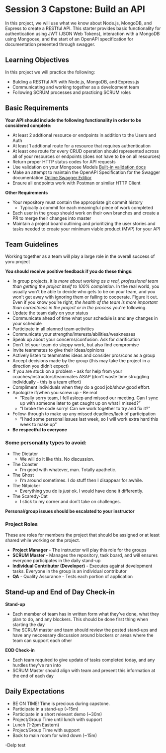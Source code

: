 # Session 3 Capstone: Build an API
In this project, we will use what we know about Node.js, MongoDB, and Express to create a RESTful API. This starter provides basic functionality for authentication using JWT (JSON Web Tokens), interaction with a MongoDB using Mongoose, and the start of an OpenAPI specification for documentation presented through swagger. 

## Learning Objectives
In this project we will practice the following:

- Bulding a RESTful API with Node.js, MongoDB, and Express.js
- Communicating and working together as a development team
- Following SCRUM processes and practicing SCRUM roles

## Basic Requirements
**Your API should include the following functionality in order to be considered complete:**
 
 - At least 2 addtional resource or endpoints in addition to the Users and Auth
 - At least 1 addtional route for a resource that requires authentication
 - At least one route for every CRUD operation should represented across all of your resources or endpoints (does not have to be on all resources)
 - Return proper HTTP status codes for API requests
 - Use validation on your Mongoose Models [Built-in validation docs](https://mongoosejs.com/docs/validation.html#built-in-validators)
 - Make an attempt to maintain the OpenAPI Specification for the Swagger documentation [Online Swagger Editior](https://editor.swagger.io/)
 - Ensure all endpoints work with Postman or similar HTTP Client

**Other Requirements**

- Your repository must contain the appropriate git commit history
    - Typically a commit for each meaningful piece of work completed
- Each user in the group should work on their own branches and create a PR to merge their changes into master
- Maintain a project board outlining and prioritizing the user stories and tasks needed to create your minimum viable product (MVP) for your API

## Team Guidelines
Working together as a team will play a large role in the overall success of yoru project

**You should receive positive feedback if you do these things:**  
- In group projects, it is *more about working as a real, professional team than getting the project itself to 100% completion.* In the real world, you usually won't be able to decide who gets to be on your team, and you won't get away with ignoring them or failing to cooperate. Figure it out. Even if you know you're right, *the health of the team is more important than correctness in the project or in the process* you're following.
- Update the team daily on your status
- Communicate ahead of time what your schedule is and any changes in your schedule
- Participate in all planned team activities
- Communicate your strengths/interests/abilities/weaknesses
- Speak up about your concerns/confusion. Ask for clarification
- Don’t let your team do sloppy work, but also find compromise
- Invite teammates to give their ideas/opinions
- Actively listen to teammates ideas and consider pros/cons as a group
- Accept decisions made by the group (this may take the project in a direction you didn’t expect)
- If you are stuck on a problem - ask for help from your coaches/instructors/teammates ASAP (don’t waste time struggling individually - this is a team effort)
- Compliment individuals when they do a good job/show good effort. 
- Apologize if/when you screw up - Be real
  - “Really sorry team, I fell asleep and missed our meeting. Can I sync up with someone later to get caught up on what I missed?”
  - “I broke the code sorry! Can we work together to try and fix it?”
- Follow-through to make up any missed deadlines/lack of participation
  - “I had some personal issues last week, so I will work extra hard this week to make up”
- **Be respectful to everyone**

### Some personality types to avoid:
- The Dictator
  - We will do it like this. No discussion.
- The Coaster
  - I’m good with whatever, man. Totally apathetic.
- The Ghost
  - I’m around sometimes. I do stuff then I disappear for awhile.
- The Nitpicker
  - Everything you do is *just* ok. I would have done it differently.
- The Scaredy-Cat
  - I stick to my corner and don’t take on challenges.
	
**Personal/group issues should be escalated to your instructor**

### Project Roles
These are roles for members the project that should be assigned or at least shared while working on the project.

- **Project Manager** - The instructor will play this role for the groups
- **SCRUM Master** - Manages the repository, task board, and will ensures everyone participates in the daily stand-up
- **Individual Contributor (Developer)** - Executes against development tasks. Everyone in the group is an individual contributor
- **QA** - Quality Assurance - Tests each portion of application

## Stand-up and End of Day Check-in

**Stand-up**
- Each member of team has in written form what they’ve done, what they plan to do, and any blockers. This should be done first thing when starting the day
- The SCRUM master and team should review the posted stand-ups and have any neccessary discussion around blockers or areas where the team can support each other

**EOD Check-in**
- Each team required to give update of tasks completed today, and any hurdles they’ve ran into
- SCRUM Master should align with team and present this information at the end of each day


## Daily Expectations

- BE ON TIME! Time is precious during capstone.
- Participate in a stand-up (~15m)
- Participate in a short relevant demo (~30m)
- Project/Group Time until lunch with support
- Lunch (1-2pm Eastern)
- Project/Group Time with support 
- Back to main room for wind down (~15m)

-Delp test